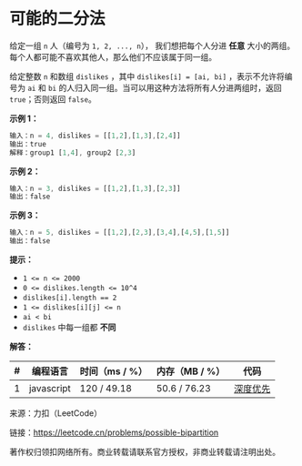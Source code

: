 # 可能的二分法

给定一组 `n` 人（编号为 `1, 2, ..., n`）， 我们想把每个人分进 **任意** 大小的两组。每个人都可能不喜欢其他人，那么他们不应该属于同一组。

给定整数 `n` 和数组 `dislikes` ，其中 `dislikes[i] = [ai, bi]` ，表示不允许将编号为 `ai` 和 `bi` 的人归入同一组。当可以用这种方法将所有人分进两组时，返回 `true`；否则返回 `false`。

**示例 1：**

``` javascript
输入：n = 4, dislikes = [[1,2],[1,3],[2,4]]
输出：true
解释：group1 [1,4], group2 [2,3]
```

**示例 2：**

``` javascript
输入：n = 3, dislikes = [[1,2],[1,3],[2,3]]
输出：false
```

**示例 3：**

``` javascript
输入：n = 5, dislikes = [[1,2],[2,3],[3,4],[4,5],[1,5]]
输出：false
```

**提示：**

- `1 <= n <= 2000`
- `0 <= dislikes.length <= 10^4`
- `dislikes[i].length == 2`
- `1 <= dislikes[i][j] <= n`
- `ai < bi`
- `dislikes` 中每一组都 **不同**

**解答：**

**#**|**编程语言**|**时间（ms / %）**|**内存（MB / %）**|**代码**
--|--|--|--|--
1|javascript|120 / 49.18|50.6 / 76.23|[深度优先](./javascript/ac_v1.js)

来源：力扣（LeetCode）

链接：https://leetcode.cn/problems/possible-bipartition

著作权归领扣网络所有。商业转载请联系官方授权，非商业转载请注明出处。

